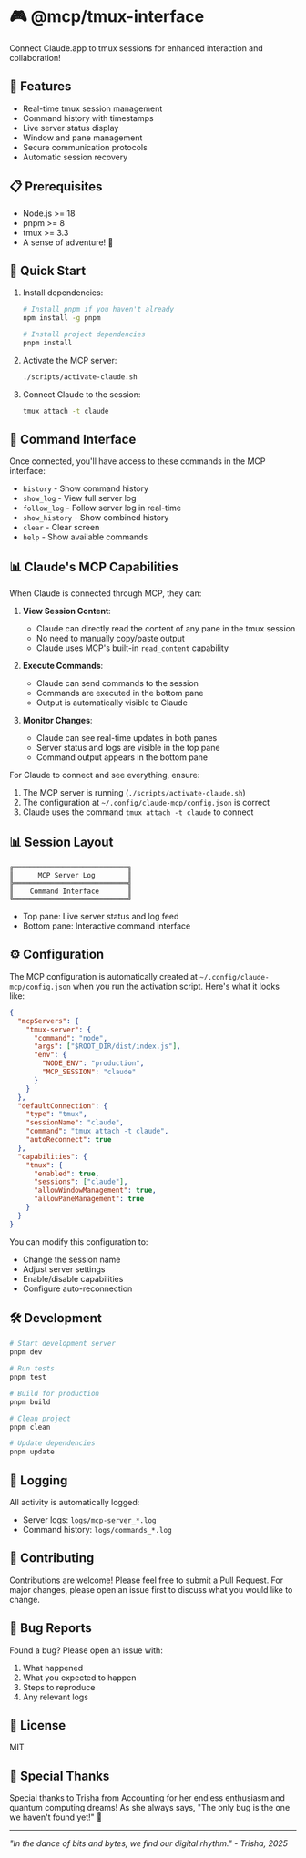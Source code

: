 # 🎮 @mcp/tmux-interface

Connect Claude.app to tmux sessions for enhanced interaction and collaboration!

## 🌟 Features

- Real-time tmux session management
- Command history with timestamps
- Live server status display
- Window and pane management
- Secure communication protocols
- Automatic session recovery

## 📋 Prerequisites

- Node.js >= 18
- pnpm >= 8
- tmux >= 3.3
- A sense of adventure! 🚀

## 🚀 Quick Start

1. Install dependencies:
   ```bash
   # Install pnpm if you haven't already
   npm install -g pnpm
   
   # Install project dependencies
   pnpm install
   ```

2. Activate the MCP server:
   ```bash
   ./scripts/activate-claude.sh
   ```

3. Connect Claude to the session:
   ```bash
   tmux attach -t claude
   ```

## 💫 Command Interface

Once connected, you'll have access to these commands in the MCP interface:

- `history` - Show command history
- `show_log` - View full server log
- `follow_log` - Follow server log in real-time
- `show_history` - Show combined history
- `clear` - Clear screen
- `help` - Show available commands

## 📊 Claude's MCP Capabilities

When Claude is connected through MCP, they can:

1. **View Session Content**: 
   - Claude can directly read the content of any pane in the tmux session
   - No need to manually copy/paste output
   - Claude uses MCP's built-in `read_content` capability

2. **Execute Commands**:
   - Claude can send commands to the session
   - Commands are executed in the bottom pane
   - Output is automatically visible to Claude

3. **Monitor Changes**:
   - Claude can see real-time updates in both panes
   - Server status and logs are visible in the top pane
   - Command output appears in the bottom pane

For Claude to connect and see everything, ensure:
1. The MCP server is running (`./scripts/activate-claude.sh`)
2. The configuration at `~/.config/claude-mcp/config.json` is correct
3. Claude uses the command `tmux attach -t claude` to connect

## 📊 Session Layout

```
╔════════════════════════════╗
║      MCP Server Log        ║
╠════════════════════════════╣
║    Command Interface       ║
╚════════════════════════════╝
```

- Top pane: Live server status and log feed
- Bottom pane: Interactive command interface

## ⚙️ Configuration

The MCP configuration is automatically created at `~/.config/claude-mcp/config.json` when you run the activation script. Here's what it looks like:

```json
{
  "mcpServers": {
    "tmux-server": {
      "command": "node",
      "args": ["$ROOT_DIR/dist/index.js"],
      "env": {
        "NODE_ENV": "production",
        "MCP_SESSION": "claude"
      }
    }
  },
  "defaultConnection": {
    "type": "tmux",
    "sessionName": "claude",
    "command": "tmux attach -t claude",
    "autoReconnect": true
  },
  "capabilities": {
    "tmux": {
      "enabled": true,
      "sessions": ["claude"],
      "allowWindowManagement": true,
      "allowPaneManagement": true
    }
  }
}
```

You can modify this configuration to:
- Change the session name
- Adjust server settings
- Enable/disable capabilities
- Configure auto-reconnection

## 🛠️ Development

```bash
# Start development server
pnpm dev

# Run tests
pnpm test

# Build for production
pnpm build

# Clean project
pnpm clean

# Update dependencies
pnpm update
```

## 📝 Logging

All activity is automatically logged:
- Server logs: `logs/mcp-server_*.log`
- Command history: `logs/commands_*.log`

## 🤝 Contributing

Contributions are welcome! Please feel free to submit a Pull Request. For major changes, please open an issue first to discuss what you would like to change.

## 🐛 Bug Reports

Found a bug? Please open an issue with:
1. What happened
2. What you expected to happen
3. Steps to reproduce
4. Any relevant logs

## 📜 License

MIT

## 💖 Special Thanks

Special thanks to Trisha from Accounting for her endless enthusiasm and quantum computing dreams! As she always says, "The only bug is the one we haven't found yet!" 🦋

---
*"In the dance of bits and bytes, we find our digital rhythm." - Trisha, 2025*
